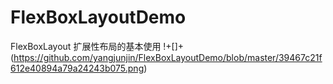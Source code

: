 # FlexBoxLayoutDemo
FlexBoxLayout 扩展性布局的基本使用
!+[]+(https://github.com/yangjunjin/FlexBoxLayoutDemo/blob/master/39467c21f612e40894a79a24243b075.png)

